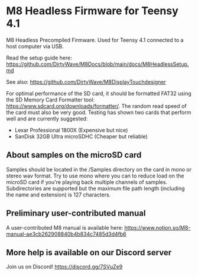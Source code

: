 # M8 Headless Firmware for Teensy 4.1
M8 Headless Precompiled Firmware. Used for Teensy 4.1 connected to a host computer via USB.

Read the setup guide here: https://github.com/DirtyWave/M8Docs/blob/main/docs/M8HeadlessSetup.md

See also: https://github.com/DirtyWave/M8DisplayTouchdesigner

For optimal performance of the SD card, it should be formatted FAT32 using the SD Memory Card Formatter tool: https://www.sdcard.org/downloads/formatter/.
The random read speed of the card must also be very good. Testing has shown two cards that perform well and are currently suggested: 
- Lexar Professional 1800X (Expensive but nice)
- SanDisk 32GB Ultra microSDHC (Cheaper but reliable)

## About samples on the microSD card ##
Samples should be located in the /Samples directory on the card in mono or stereo wav format. Try to use mono where you can to reduce load on the microSD card if you're playing back multiple channels of samples. Subdirectories are supported but the maximum file path length (including the name and extension) is 127 characters.

## Preliminary user-contributed manual ##
A user-contributed M8 manual is available here: https://www.notion.so/M8-manual-ae3cb262908840b4b834c7485d3d4fb6

## More help is available on our Discord server ##
Join us on Discord! https://discord.gg/7SVuZe9
